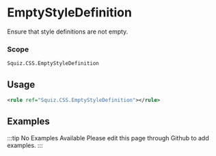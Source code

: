 # EmptyStyleDefinition

Ensure that style definitions are not empty.

### Scope

`Squiz.CSS.EmptyStyleDefinition`

## Usage

```xml
<rule ref="Squiz.CSS.EmptyStyleDefinition"></rule>
```

## Examples

:::tip No Examples Available
Please edit this page through Github to add examples.
:::